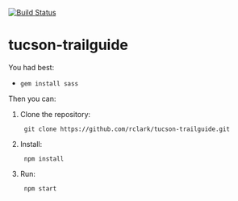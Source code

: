 [![Build Status](https://travis-ci.org/rclark/tucson-trailguide.png)](https://travis-ci.org/rclark/tucson-trailguide)

tucson-trailguide
=================

You had best:
- `gem install sass`

Then you can:

1. Clone the repository: 

        git clone https://github.com/rclark/tucson-trailguide.git

2. Install:

        npm install

3. Run:

        npm start
